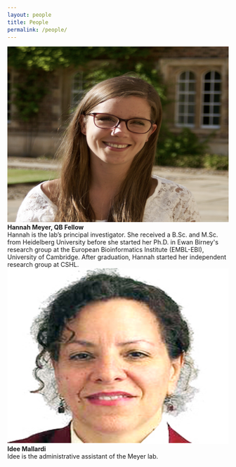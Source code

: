 ```yaml
---
layout: people
title: People
permalink: /people/
---
```


<div class="responsive">
  <div class="gallery">
    <img src="/img/hannah.jpg" alt="" width="800" height="400">
    <div class="desc">
    <strong>Hannah Meyer, QB Fellow</strong><br>
    Hannah is the lab’s principal investigator. She received a B.Sc. and M.Sc. from
    Heidelberg University before she started her Ph.D. in Ewan Birney's research group
    at the European Bioinformatics Institute (EMBL-EBI), University of Cambridge. After graduation, Hannah
    started her independent research group at CSHL.
    </div>
  </div>
</div>
<div class="responsive">
  <div class="gallery">
    <img src="/img/idee.jpg" alt="" width="800" height="400">
    <div class="desc">
    <strong>Idee Mallardi</strong><br>
    Idee is the administrative assistant of the Meyer lab.
    </div>
  </div>
</div>

